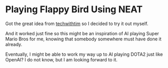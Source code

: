 # Playing Flappy Bird Using NEAT

Got the great idea from [techwithtim](https://github.com/techwithtim/NEAT-Flappy-Bird) so I decided to try it out myself.

And it worked just fine so this might be an inspiration of AI playing Super Mario Bros for me, knowing that somebody somewhere must have done it already. 

Eventually, I might be able to work my way up to AI playing DOTA2 just like OpenAI? I do not know, but I am looking forward to it.
